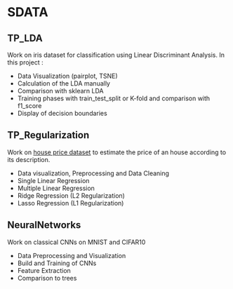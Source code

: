 # SDATA

## TP_LDA

Work on iris dataset for classification using Linear Discriminant Analysis. In this project :
- Data Visualization (pairplot, TSNE)
- Calculation of the LDA manually
- Comparison with sklearn LDA
- Training phases with train_test_split or K-fold and comparison with f1_score
- Display of decision boundaries

## TP_Regularization

Work on [house price dataset](https://www.kaggle.com/c/house-prices-advanced-regression-techniques/data) to estimate the price of an house according to its description.
- Data visualization, Preprocessing and Data Cleaning
- Single Linear Regression
- Multiple Linear Regression
- Ridge Regression (L2 Regularization)
- Lasso Regression (L1 Regularization)

## NeuralNetworks

Work on classical CNNs on MNIST and CIFAR10
- Data Preprocessing and Visualization
- Build and Training of CNNs
- Feature Extraction
- Comparison to trees
